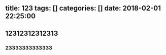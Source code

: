 title: 123
tags: []
categories: []
date: 2018-02-01 22:25:00
---
## 12312312312313
### 23333333333333